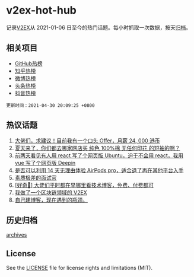 # v2ex-hot-hub

 记录[V2EX](https://www.v2ex.com/)从 2021-01-06 日至今的热门话题。每小时抓取一次数据，按天[归档](archives)。
 
 ## 相关项目

- [GitHub热榜](https://github.com/lonnyzhang423/github-hot-hub)
- [知乎热榜](https://github.com/lonnyzhang423/zhihu-hot-hub)
- [微博热榜](https://github.com/lonnyzhang423/weibo-hot-hub)
- [头条热榜](https://github.com/lonnyzhang423/toutiao-hot-hub)
- [抖音热榜](https://github.com/lonnyzhang423/douyin-hot-hub)


 `更新时间：2021-04-30 20:09:25 +0800`

## 热议话题

1. [大佬们，求建议！目前我有一个口头 Offer，月薪 24, 000 港币](https://www.v2ex.com/t/774193)
1. [夏天来了，你们都去哪家网店买 纯色 100%棉 无任何印花 的短袖的啊？](https://www.v2ex.com/t/774217)
1. [前两天看见有人用 react 写了个网页版 Ubuntu，迫于不会用 react，我用 vue 写了个网页版 Deepin](https://www.v2ex.com/t/774285)
1. [是否可以利用 14 天无理由体验 AirPods pro，适合退了再在其他平台入手](https://www.v2ex.com/t/774244)
1. [素质极差的面试官](https://www.v2ex.com/t/774254)
1. [[好奇🤔️] 大佬们平时都在早哪里看技术博客，免费、付费都可](https://www.v2ex.com/t/774306)
1. [我做了一个区块链领域的 V2EX](https://www.v2ex.com/t/774318)
1. [自己建博客，现在遇到的瓶颈。](https://www.v2ex.com/t/774197)

## 历史归档

[archives](archives)

## License

See the [LICENSE](LICENSE) file for license rights and limitations (MIT).
